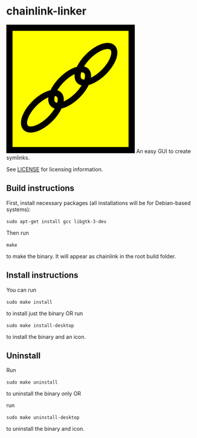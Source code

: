 # chainlink-linker
![chainlink-linker icon](https://github.com/foliagecanine/chainlink-linker/raw/master/res/chainlink.png)
An easy GUI to create symlinks.

See [LICENSE](https://github.com/foliagecanine/chainlink-linker/blob/master/LICENSE) for licensing information.

## Build instructions
First, install necessary packages (all installations will be for Debian-based systems):

`sudo apt-get install gcc libgtk-3-dev`

Then run

`make`

to make the binary. It will appear as chainlink in the root build folder.

## Install instructions

You can run

`sudo make install`

to install just the binary OR run

`sudo make install-desktop`

to install the binary and an icon.

## Uninstall

Run

`sudo make uninstall`

to uninstall the binary only OR

run

`sudo make uninstall-desktop`

to uninstall the binary and icon.
